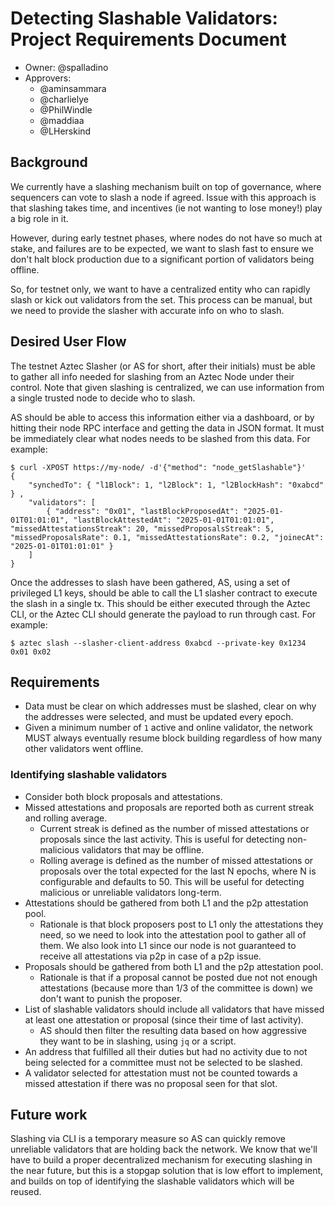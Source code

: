 # Detecting Slashable Validators: Project Requirements Document

- Owner: @spalladino
- Approvers:
  - @aminsammara
  - @charlielye
  - @PhilWindle
  - @maddiaa
  - @LHerskind

## Background

We currently have a slashing mechanism built on top of governance, where sequencers can vote to slash a node if agreed. Issue with this approach is that slashing takes time, and incentives (ie not wanting to lose money!) play a big role in it.

However, during early testnet phases, where nodes do not have so much at stake, and failures are to be expected, we want to slash fast to ensure we don't halt block production due to a significant portion of validators being offline.

So, for testnet only, we want to have a centralized entity who can rapidly slash or kick out validators from the set. This process can be manual, but we need to provide the slasher with accurate info on who to slash.

## Desired User Flow

The testnet Aztec Slasher (or AS for short, after their initials) must be able to gather all info needed for slashing from an Aztec Node under their control. Note that given slashing is centralized, we can use information from a single trusted node to decide who to slash.

AS should be able to access this information either via a dashboard, or by hitting their node RPC interface and getting the data in JSON format. It must be immediately clear what nodes needs to be slashed from this data. For example:

```
$ curl -XPOST https://my-node/ -d'{"method": "node_getSlashable"}'
{
    "synchedTo": { "l1Block": 1, "l2Block": 1, "l2BlockHash": "0xabcd" } ,
    "validators": [
        { "address": "0x01", "lastBlockProposedAt": "2025-01-01T01:01:01", "lastBlockAttestedAt": "2025-01-01T01:01:01", "missedAttestationsStreak": 20, "missedProposalsStreak": 5, "missedProposalsRate": 0.1, "missedAttestationsRate": 0.2, "joinecAt": "2025-01-01T01:01:01" }
    ]
}
```

Once the addresses to slash have been gathered, AS, using a set of privileged L1 keys, should be able to call the L1 slasher contract to execute the slash in a single tx. This should be either executed through the Aztec CLI, or the Aztec CLI should generate the payload to run through cast. For example:

```
$ aztec slash --slasher-client-address 0xabcd --private-key 0x1234 0x01 0x02
```

## Requirements

- Data must be clear on which addresses must be slashed, clear on why the addresses were selected, and must be updated every epoch.
- Given a minimum number of `1` active and online validator, the network MUST always eventually resume block building regardless of how many other validators went offline.

### Identifying slashable validators

- Consider both block proposals and attestations.
- Missed attestations and proposals are reported both as current streak and rolling average.
  - Current streak is defined as the number of missed attestations or proposals since the last activity. This is useful for detecting non-malicious validators that may be offline.
  - Rolling average is defined as the number of missed attestations or proposals over the total expected for the last N epochs, where N is configurable and defaults to 50. This will be useful for detecting malicious or unreliable validators long-term.
- Attestations should be gathered from both L1 and the p2p attestation pool.
  - Rationale is that block proposers post to L1 only the attestations they need, so we need to look into the attestation pool to gather all of them. We also look into L1 since our node is not guaranteed to receive all attestations via p2p in case of a p2p issue.
- Proposals should be gathered from both L1 and the p2p attestation pool.
  - Rationale is that if a proposal cannot be posted due not not enough attestations (because more than 1/3 of the committee is down) we don't want to punish the proposer.
- List of slashable validators should include all validators that have missed at least one attestation or proposal (since their time of last activity).
  - AS should then filter the resulting data based on how aggressive they want to be in slashing, using `jq` or a script.
- An address that fulfilled all their duties but had no activity due to not being selected for a committee must not be selected to be slashed.
- A validator selected for attestation must not be counted towards a missed attestation if there was no proposal seen for that slot.

## Future work

Slashing via CLI is a temporary measure so AS can quickly remove unreliable validators that are holding back the network. We know that we'll have to build a proper decentralized mechanism for executing slashing in the near future, but this is a stopgap solution that is low effort to implement, and builds on top of identifying the slashable validators which will be reused.
